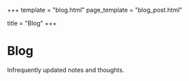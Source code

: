 +++
template = "blog.html"
page_template = "blog_post.html"

title = "Blog"
+++

# Blog

Infrequently updated notes and thoughts.
